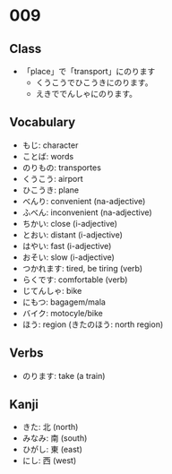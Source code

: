 # 009

## Class

- 「place」で「transport」にのります
  - くうこうでひこうきにのります。
  - えきででんしゃにのります。

## Vocabulary

- もじ: character
- ことば: words
- のりもの: transportes
- くうこう: airport
- ひこうき: plane
- べんり: convenient (na-adjective)
- ふべん: inconvenient (na-adjective)
- ちかい: close (i-adjective)
- とおい: distant (i-adjective)
- はやい: fast (i-adjective)
- おそい: slow (i-adjective)
- つかれます: tired, be tiring (verb)
- らくです: comfortable (verb)
- じてんしゃ: bike
- にもつ: bagagem/mala
- バイク: motocyle/bike
- ほう: region (きたのほう: north region)

## Verbs

- のります: take (a train)

## Kanji

- きた: 北 (north)
- みなみ: 南 (south)
- ひがし: 東 (east)
- にし: 西 (west)